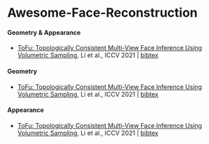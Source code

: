 # Awesome-Face-Reconstruction

#### Geometry & Appearance
- [ToFu: Topologically Consistent Multi-View Face Inference Using Volumetric Sampling](https://vgl.ict.usc.edu/Software/ToFu/), Li et al., ICCV 2021 | [bibtex](./face-reconstruction.bib#li2021tofu)

#### Geometry
- [ToFu: Topologically Consistent Multi-View Face Inference Using Volumetric Sampling](https://vgl.ict.usc.edu/Software/ToFu/), Li et al., ICCV 2021 | [bibtex](./face-reconstruction.bib#li2021tofu)

#### Appearance
- [ToFu: Topologically Consistent Multi-View Face Inference Using Volumetric Sampling](https://vgl.ict.usc.edu/Software/ToFu/), Li et al., ICCV 2021 | [bibtex](./face-reconstruction.bib#li2021tofu)